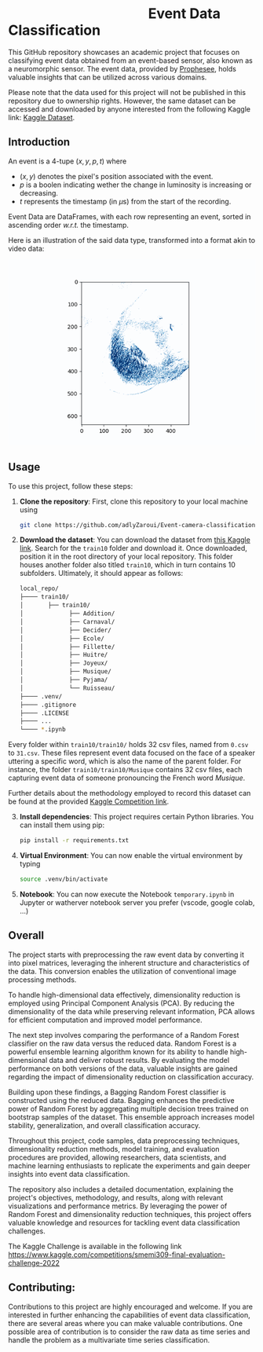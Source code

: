 # &nbsp;&nbsp;&nbsp;&nbsp;&nbsp;&nbsp;&nbsp;&nbsp;&nbsp;&nbsp;&nbsp;&nbsp;&nbsp;&nbsp;&nbsp;&nbsp;&nbsp;&nbsp;&nbsp;&nbsp;&nbsp;&nbsp;&nbsp;&nbsp;&nbsp;&nbsp;&nbsp;&nbsp;&nbsp;&nbsp;&nbsp;&nbsp;&nbsp;&nbsp;&nbsp;&nbsp;&nbsp;&nbsp;&nbsp;&nbsp;&nbsp;&nbsp; Event Data Classification

This GitHub repository showcases an academic project that focuses on classifying event data obtained from an event-based sensor, also known as a neuromorphic sensor. The event data, provided by [Prophesee](https://www.prophesee.ai), holds valuable insights that can be utilized across various domains.

Please note that the data used for this project will not be published in this repository due to ownership rights. However, the same dataset can be accessed and downloaded by anyone interested from the following Kaggle link: [Kaggle Dataset](https://www.kaggle.com/competitions/smemi309-final-evaluation-challenge-2022/data).

## Introduction

An event is a 4-tupe $(x,y,p,t)$ where

- $(x,y)$ denotes the pixel's position associated with the event.
- $p$ is a boolen indicating wether the change in luminosity is increasing or decreasing.
- $t$ represents the timestamp (in $\mu$s) from the start of the recording.

Event Data are DataFrames, with each row representing an event, sorted in ascending order *w.r.t.* the timestamp.

Here is an illustration of the said data type, transformed into a format akin to video data:

<p align="center">
  <img src="figures/readme_animation.gif" />
</p>

## Usage

To use this project, follow these steps:

1. **Clone the repository**: First, clone this repository to your local machine using

    ```bash
    git clone https://github.com/adlyZaroui/Event-camera-classification.git
    ```

2. **Download the dataset**: You can download the dataset from [this Kaggle link](https://www.kaggle.com/competitions/smemi309-final-evaluation-challenge-2022/data).
Search for the `train10` folder and download it. Once downloaded, position it in the root directory of your local repository.
This folder houses another folder also titled `train10`, which in turn contains 10 subfolders. Ultimately, it should appear as follows:

    ```bash
    local_repo/
    ├──── train10/
    │       ├── train10/
    │             ├── Addition/
    │             ├── Carnaval/
    │             ├── Decider/
    │             ├── Ecole/
    │             ├── Fillette/
    │             ├── Huitre/
    │             ├── Joyeux/
    │             ├── Musique/
    │             ├── Pyjama/
    │             └── Ruisseau/
    ├──── .venv/
    ├──── .gitignore
    ├──── .LICENSE
    ├──── ...
    └──── *.ipynb

    ```

Every folder within `train10/train10/` holds 32 csv files, named from `0.csv` to `31.csv`. These files represent event data focused on the face of a speaker uttering a specific word, which is also the name of the parent folder. For instance, the folder `train10/train10/Musique` contains 32 csv files, each capturing event data of someone pronouncing the French word *Musique*.

Further details about the methodology employed to record this dataset can be found at the provided [Kaggle Competition link](https://www.kaggle.com/competitions/smemi309-final-evaluation-challenge-2022/data).

3. **Install dependencies**: This project requires certain Python libraries. You can install them using pip:

    ```bash
    pip install -r requirements.txt
    ```

4. **Virtual Environment**: You can now enable the virtual environment by typing
    
    ```bash
    source .venv/bin/activate
    ```

5. **Notebook**: You can now execute the Notebook `temporary.ipynb` in Jupyter or watherver notebook server you prefer (vscode, google colab, ...)

## Overall

The project starts with preprocessing the raw event data by converting it into pixel matrices, leveraging the inherent structure and characteristics of the data. This conversion enables the utilization of conventional image processing methods.

To handle high-dimensional data effectively, dimensionality reduction is employed using Principal Component Analysis (PCA). By reducing the dimensionality of the data while preserving relevant information, PCA allows for efficient computation and improved model performance.

The next step involves comparing the performance of a Random Forest classifier on the raw data versus the reduced data. Random Forest is a powerful ensemble learning algorithm known for its ability to handle high-dimensional data and deliver robust results. By evaluating the model performance on both versions of the data, valuable insights are gained regarding the impact of dimensionality reduction on classification accuracy.

Building upon these findings, a Bagging Random Forest classifier is constructed using the reduced data. Bagging enhances the predictive power of Random Forest by aggregating multiple decision trees trained on bootstrap samples of the dataset. This ensemble approach increases model stability, generalization, and overall classification accuracy.

Throughout this project, code samples, data preprocessing techniques, dimensionality reduction methods, model training, and evaluation procedures are provided, allowing researchers, data scientists, and machine learning enthusiasts to replicate the experiments and gain deeper insights into event data classification.

The repository also includes a detailed documentation, explaining the project's objectives, methodology, and results, along with relevant visualizations and performance metrics. By leveraging the power of Random Forest and dimensionality reduction techniques, this project offers valuable knowledge and resources for tackling event data classification challenges.

The Kaggle Challenge is available in the following link https://www.kaggle.com/competitions/smemi309-final-evaluation-challenge-2022

## Contributing:
Contributions to this project are highly encouraged and welcome. If you are interested in further enhancing the capabilities of event data classification, there are several areas where you can make valuable contributions. One possible area of contribution is to consider the raw data as time series and handle the problem as a multivariate time series classification.